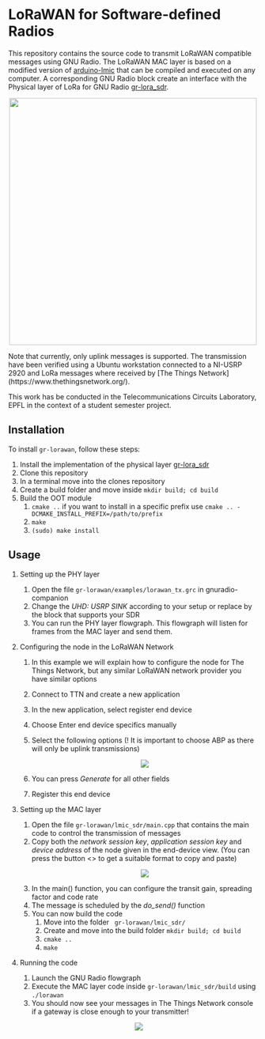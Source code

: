 # LoRaWAN for Software-defined Radios

This repository contains the source code to transmit LoRaWAN compatible messages using GNU Radio.
The LoRaWAN MAC layer is based on a modified version of [arduino-lmic](https://github.com/mcci-catena/arduino-lmic) that can be compiled and executed on any computer. A corresponding GNU Radio block create an interface with the Physical layer of LoRa for GNU Radio [gr-lora_sdr](https://github.com/tapparelj/gr-lora_sdr).
<p align="center">
  <img src="https://github.com/user-attachments/assets/5d9420b4-9446-4396-a6d8-198e09400059" width="500" />
</p>
Note that currently, only uplink messages is supported. The transmission have been verified using a Ubuntu workstation connected to a NI-USRP 2920 and LoRa messages where received by [The Things Network](https://www.thethingsnetwork.org/). 

This work has be conducted in the Telecommunications Circuits Laboratory, EPFL in the context of a student semester project.


## Installation

To install `gr-lorawan`, follow these steps:
1. Install the implementation of the physical layer [gr-lora_sdr](https://github.com/tapparelj/gr-lora_sdr)
1. Clone this repository
1. In a terminal move into the clones repository
1. Create a build folder and move inside ```mkdir build; cd build``` 
1. Build the OOT module
    1. ```cmake ..``` if you want to install in a specific prefix use ```cmake .. -DCMAKE_INSTALL_PREFIX=/path/to/prefix```
    1. ```make ```
    1. ```(sudo) make install```


## Usage
1. Setting up the PHY layer
    1. Open the file ```gr-lorawan/examples/lorawan_tx.grc``` in gnuradio-companion
    1. Change the _UHD: USRP SINK_ according to your setup or replace by the block that supports your SDR
    1. You can run the PHY layer flowgraph. This flowgraph will listen for frames from the MAC layer and send them.
1. Configuring the node in the LoRaWAN Network
    1. In this example we will explain how to configure the node for The Things Network, but any similar LoRaWAN network provider you have similar options
    1. Connect to TTN and create a new application
    1. In the new application, select register end device
    1. Choose Enter end device specifics manually
    1. Select the following options (! It is important to choose ABP as there will only be uplink transmissions)
        <p align="center">
          <img src="https://github.com/user-attachments/assets/e4e800f5-43d4-4ccf-8b17-7c840d0d0f5f">
        </p>
    1. You can press _Generate_ for all other fields

    1. Register this end device

1. Setting up the MAC layer
    1. Open the file ```gr-lorawan/lmic_sdr/main.cpp``` that contains the main code to control the transmission of messages
    1. Copy both the _network session key_, _application session key_ and _device address_ of the node given in the end-device view. (You can press the button <> to get a suitable format to copy and paste)
        <p align="center">
          <img src="https://github.com/user-attachments/assets/b94ded61-5665-4030-a87e-f1277c552ba4" />
        </p>
    1. In the main() function, you can configure the transit gain, spreading factor and code rate
    1. The message is scheduled by the _do_send()_ function
    1. You can now build the code 
        1. Move into the folder ``` gr-lorawan/lmic_sdr/``` 
        1. Create and move into the build folder ```mkdir build; cd build```
        1. ```cmake ..```
        1. ```make```
1. Running the code
    1. Launch the GNU Radio flowgraph
    1. Execute the MAC layer code inside ```gr-lorawan/lmic_sdr/build``` using ```./lorawan```
    1. You should now see your messages in The Things Network console if a gateway is close enough to your transmitter!

    <p align="center">
      <img src="https://github.com/user-attachments/assets/95445776-3ff6-4874-8f86-062fe1fcd3bc" />
    </p>




